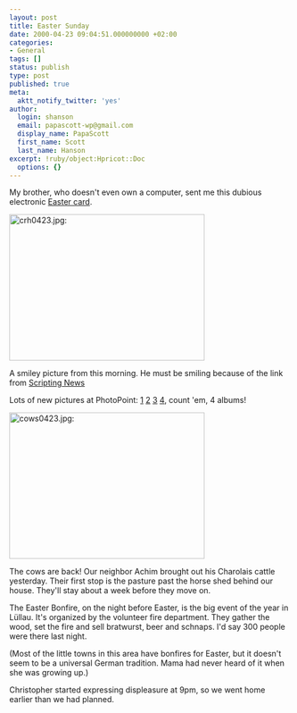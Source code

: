 ```yaml
---
layout: post
title: Easter Sunday
date: 2000-04-23 09:04:51.000000000 +02:00
categories:
- General
tags: []
status: publish
type: post
published: true
meta:
  aktt_notify_twitter: 'yes'
author:
  login: shanson
  email: papascott-wp@gmail.com
  display_name: PapaScott
  first_name: Scott
  last_name: Hanson
excerpt: !ruby/object:Hpricot::Doc
  options: {}
---
```

<p>My brother, who doesn't even own a computer, sent me this dubious electronic <a href="http://www.americangreetings.com/pickup.pd?i=49792032&m=7093&rr=y">Easter card</a>.</p>
<p><img src="https://www.papascott.de/wordpress/wp-content/uploads/2000/04/20000423018.jpg" height="262" width="350" border="0" alt="crh0423.jpg: " /></p>
<p>A smiley picture from this morning. He must be smiling because of the link from <a href="http://scriptingnews.userland.com/backissues/2000/04/23">Scripting News</a></p>
<p>Lots of new pictures at PhotoPoint: <a href="http://albums.photopoint.com/j/AlbumIndex?u=185392&a=5038363">1</a> <a href="http://albums.photopoint.com/j/AlbumIndex?u=185392&a=5039996">2</a> <a href="http://albums.photopoint.com/j/AlbumIndex?u=185392&a=5040043">3</a> <a href="http://albums.photopoint.com/j/AlbumIndex?u=185392&a=5038348">4</a>, count 'em, 4 albums!</p>
<p><img src="https://www.papascott.de/wordpress/wp-content/uploads/2000/04/20000423019.jpg" height="262" width="350" border="0" alt="cows0423.jpg: " /></p>
<p>The cows are back! Our neighbor Achim brought out his Charolais cattle yesterday. Their first stop is the pasture past the horse shed behind our house. They'll stay about a week before they move on. </p>
<p>The Easter Bonfire, on the night before Easter, is the big event of the year in Lüllau. It's organized by the volunteer fire department. They gather the wood, set the fire and sell bratwurst, beer and schnaps. I'd say 300 people were there last night. </p>
<p>(Most of the little towns in this area have bonfires for Easter, but it doesn't seem to be a universal German tradition. Mama had never heard of it when she was growing up.)</p>
<p>Christopher started expressing displeasure at 9pm, so we went home earlier than we had planned.</p>
